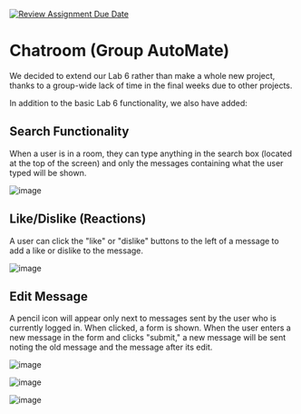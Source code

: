 [![Review Assignment Due Date](https://classroom.github.com/assets/deadline-readme-button-24ddc0f5d75046c5622901739e7c5dd533143b0c8e959d652212380cedb1ea36.svg)](https://classroom.github.com/a/w5ovOekq)

# Chatroom (Group AutoMate)
We decided to extend our Lab 6 rather than make a whole new project, thanks to a group-wide lack of time in the final weeks due to other projects.

In addition to the basic Lab 6 functionality, we also have added:

## Search Functionality
When a user is in a room, they can type anything in the search box (located at the top of the screen) and only the messages containing what the user typed will be shown.

![image](https://github.com/UCR-CS110-S23/project-automate/assets/59616031/b59fbc71-25d4-4197-838e-555927d0ddb5)

## Like/Dislike (Reactions)
A user can click the "like" or "dislike" buttons to the left of a message to add a like or dislike to the message.

![image](https://github.com/UCR-CS110-S23/project-automate/assets/59616031/dee4e5a9-bf16-461e-b018-1b0281b16f6b)

## Edit Message
A pencil icon will appear only next to messages sent by the user who is currently logged in. When clicked, a form is shown. When the user enters a new message in the form and clicks "submit," a new message will be sent noting the old message and the message after its edit.

![image](https://github.com/UCR-CS110-S23/project-automate/assets/59616031/f5eef48f-94ae-451c-b92c-43d2b4023e0a)

![image](https://github.com/UCR-CS110-S23/project-automate/assets/59616031/655828ac-778e-4cb2-afd9-417731fce1da)

![image](https://github.com/UCR-CS110-S23/project-automate/assets/59616031/ff97e152-8b1b-4f26-9a76-42c4847f89c8)
